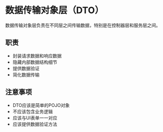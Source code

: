 # 数据传输对象层（DTO）

数据传输对象层负责在不同层之间传输数据，特别是在控制器层和服务层之间。

## 职责
- 封装请求数据和响应数据
- 隐藏内部数据结构细节
- 提供数据验证
- 简化数据传输

## 注意事项
- DTO应该是简单的POJO对象
- 不应该包含业务逻辑
- 应该与UI表单一一对应
- 应该提供数据验证方法 